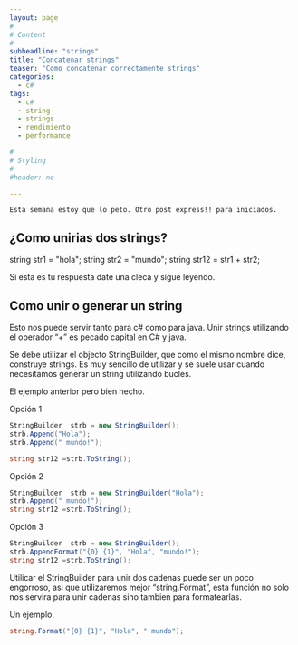 ```yaml
---
layout: page
#
# Content
#
subheadline: "strings"
title: "Concatenar strings"
teaser: "Como concatenar correctamente strings"
categories:
  - c#
tags:
  - c#
  - string
  - strings  
  - rendimiento
  - performance

#
# Styling
#
#header: no

---
```


`Esta semana estoy que lo peto. Otro post express!! para iniciados.`

## ¿Como unirias dos strings?
string str1 = "hola";
string str2 = "mundo";
string str12 = str1 + str2;

Si esta es tu respuesta date una cleca y sigue leyendo.


## Como unir o generar un string

Esto nos puede servir tanto para c# como para java. Unir strings utilizando el operador “+” es pecado capital en C# y java.

Se debe utilizar el objecto StringBuilder, que como el mismo nombre dice, construye strings. Es muy sencillo de utilizar y se suele usar cuando necesitamos generar un string utilizando bucles.

El ejemplo anterior pero bien hecho.

Opción 1
```c#
StringBuilder  strb = new StringBuilder();
strb.Append("Hola");
strb.Append(" mundo!");

string str12 =strb.ToString();
```
Opción 2
```c#
StringBuilder  strb = new StringBuilder("Hola");
strb.Append(" mundo!");
string str12 =strb.ToString();
```
Opción 3
```c#
StringBuilder  strb = new StringBuilder();
strb.AppendFormat("{0} {1}", "Hola", "mundo!");
string str12 =strb.ToString();
```
 

Utilicar el StringBuilder para unir dos cadenas puede ser un poco engorroso, asi que utilizaremos mejor “string.Format”, esta función no solo nos servira para unir cadenas sino tambien para formatearlas.

Un ejemplo.
```c#
string.Format("{0} {1}", "Hola", " mundo");
```
